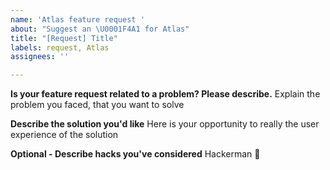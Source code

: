 ```yaml
---
name: 'Atlas feature request '
about: "Suggest an \U0001F4A1 for Atlas"
title: "[Request] Title"
labels: request, Atlas
assignees: ''

---
```


**Is your feature request related to a problem? Please describe.**
Explain the problem you faced, that you want to solve

**Describe the solution you'd like**
Here is your opportunity to really the user experience of the solution

**Optional - Describe hacks you've considered**
Hackerman 🤯

